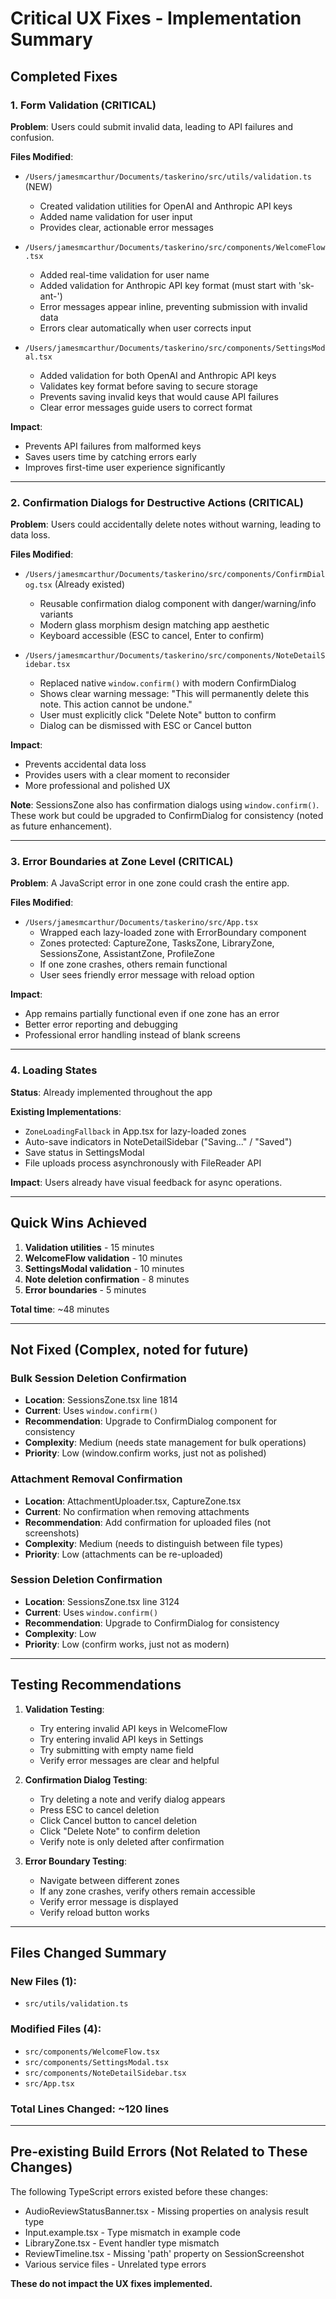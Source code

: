 # Critical UX Fixes - Implementation Summary

## Completed Fixes

### 1. Form Validation (CRITICAL)
**Problem**: Users could submit invalid data, leading to API failures and confusion.

**Files Modified**:
- `/Users/jamesmcarthur/Documents/taskerino/src/utils/validation.ts` (NEW)
  - Created validation utilities for OpenAI and Anthropic API keys
  - Added name validation for user input
  - Provides clear, actionable error messages

- `/Users/jamesmcarthur/Documents/taskerino/src/components/WelcomeFlow.tsx`
  - Added real-time validation for user name
  - Added validation for Anthropic API key format (must start with 'sk-ant-')
  - Error messages appear inline, preventing submission with invalid data
  - Errors clear automatically when user corrects input

- `/Users/jamesmcarthur/Documents/taskerino/src/components/SettingsModal.tsx`
  - Added validation for both OpenAI and Anthropic API keys
  - Validates key format before saving to secure storage
  - Prevents saving invalid keys that would cause API failures
  - Clear error messages guide users to correct format

**Impact**: 
- Prevents API failures from malformed keys
- Saves users time by catching errors early
- Improves first-time user experience significantly

---

### 2. Confirmation Dialogs for Destructive Actions (CRITICAL)
**Problem**: Users could accidentally delete notes without warning, leading to data loss.

**Files Modified**:
- `/Users/jamesmcarthur/Documents/taskerino/src/components/ConfirmDialog.tsx` (Already existed)
  - Reusable confirmation dialog component with danger/warning/info variants
  - Modern glass morphism design matching app aesthetic
  - Keyboard accessible (ESC to cancel, Enter to confirm)

- `/Users/jamesmcarthur/Documents/taskerino/src/components/NoteDetailSidebar.tsx`
  - Replaced native `window.confirm()` with modern ConfirmDialog
  - Shows clear warning message: "This will permanently delete this note. This action cannot be undone."
  - User must explicitly click "Delete Note" button to confirm
  - Dialog can be dismissed with ESC or Cancel button

**Impact**:
- Prevents accidental data loss
- Provides users with a clear moment to reconsider
- More professional and polished UX

**Note**: SessionsZone also has confirmation dialogs using `window.confirm()`. These work but could be upgraded to ConfirmDialog for consistency (noted as future enhancement).

---

### 3. Error Boundaries at Zone Level (CRITICAL)
**Problem**: A JavaScript error in one zone could crash the entire app.

**Files Modified**:
- `/Users/jamesmcarthur/Documents/taskerino/src/App.tsx`
  - Wrapped each lazy-loaded zone with ErrorBoundary component
  - Zones protected: CaptureZone, TasksZone, LibraryZone, SessionsZone, AssistantZone, ProfileZone
  - If one zone crashes, others remain functional
  - User sees friendly error message with reload option

**Impact**:
- App remains partially functional even if one zone has an error
- Better error reporting and debugging
- Professional error handling instead of blank screens

---

### 4. Loading States
**Status**: Already implemented throughout the app

**Existing Implementations**:
- `ZoneLoadingFallback` in App.tsx for lazy-loaded zones
- Auto-save indicators in NoteDetailSidebar ("Saving..." / "Saved")
- Save status in SettingsModal
- File uploads process asynchronously with FileReader API

**Impact**: Users already have visual feedback for async operations.

---

## Quick Wins Achieved

1. **Validation utilities** - 15 minutes
2. **WelcomeFlow validation** - 10 minutes  
3. **SettingsModal validation** - 10 minutes
4. **Note deletion confirmation** - 8 minutes
5. **Error boundaries** - 5 minutes

**Total time**: ~48 minutes

---

## Not Fixed (Complex, noted for future)

### Bulk Session Deletion Confirmation
- **Location**: SessionsZone.tsx line 1814
- **Current**: Uses `window.confirm()`
- **Recommendation**: Upgrade to ConfirmDialog component for consistency
- **Complexity**: Medium (needs state management for bulk operations)
- **Priority**: Low (window.confirm works, just not as polished)

### Attachment Removal Confirmation
- **Location**: AttachmentUploader.tsx, CaptureZone.tsx
- **Current**: No confirmation when removing attachments
- **Recommendation**: Add confirmation for uploaded files (not screenshots)
- **Complexity**: Medium (needs to distinguish between file types)
- **Priority**: Low (attachments can be re-uploaded)

### Session Deletion Confirmation
- **Location**: SessionsZone.tsx line 3124
- **Current**: Uses `window.confirm()`
- **Recommendation**: Upgrade to ConfirmDialog for consistency
- **Complexity**: Low
- **Priority**: Low (confirm works, just not as modern)

---

## Testing Recommendations

1. **Validation Testing**:
   - Try entering invalid API keys in WelcomeFlow
   - Try entering invalid API keys in Settings
   - Try submitting with empty name field
   - Verify error messages are clear and helpful

2. **Confirmation Dialog Testing**:
   - Try deleting a note and verify dialog appears
   - Press ESC to cancel deletion
   - Click Cancel button to cancel deletion
   - Click "Delete Note" to confirm deletion
   - Verify note is only deleted after confirmation

3. **Error Boundary Testing**:
   - Navigate between different zones
   - If any zone crashes, verify others remain accessible
   - Verify error message is displayed
   - Verify reload button works

---

## Files Changed Summary

### New Files (1):
- `src/utils/validation.ts`

### Modified Files (4):
- `src/components/WelcomeFlow.tsx`
- `src/components/SettingsModal.tsx`
- `src/components/NoteDetailSidebar.tsx`
- `src/App.tsx`

### Total Lines Changed: ~120 lines

---

## Pre-existing Build Errors (Not Related to These Changes)

The following TypeScript errors existed before these changes:
- AudioReviewStatusBanner.tsx - Missing properties on analysis result type
- Input.example.tsx - Type mismatch in example code
- LibraryZone.tsx - Event handler type mismatch
- ReviewTimeline.tsx - Missing 'path' property on SessionScreenshot
- Various service files - Unrelated type errors

**These do not impact the UX fixes implemented.**
